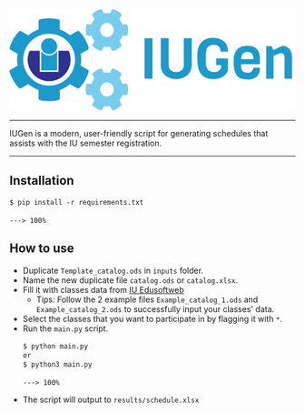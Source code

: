 <p align="center">
    <img src="assets/Banner@1x.png" alt="IUGen Banner and Logo">
</p>

---

IUGen is a modern, user-friendly script for generating schedules that assists with the IU semester registration.

---
## Installation

```console
$ pip install -r requirements.txt

---> 100%
```

## How to use
+ Duplicate `Template_catalog.ods` in `inputs` folder.
+ Name the new duplicate file `catalog.ods` or `catalog.xlsx`.
+ Fill it with classes data from [IU Edusoftweb](https://edusoftweb.hcmiu.edu.vn/)
  + Tips: Follow the 2 example files `Example_catalog_1.ods` and `Example_catalog_2.ods` to successfully input your classes' data.
+ Select the classes that you want to participate in by flagging it with `*`.
+ Run the `main.py` script.
  ```console
  $ python main.py
  or
  $ python3 main.py
  
  ---> 100%
  ```
+ The script will output to `results/schedule.xlsx`





